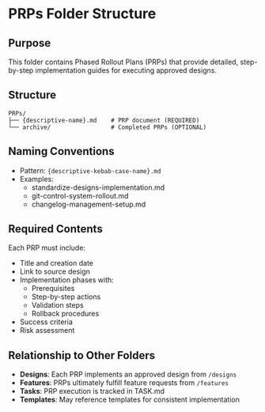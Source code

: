 # PRPs Folder Structure

## Purpose
This folder contains Phased Rollout Plans (PRPs) that provide detailed, step-by-step implementation guides for executing approved designs.

## Structure
```
PRPs/
├── {descriptive-name}.md    # PRP document (REQUIRED)
└── archive/                 # Completed PRPs (OPTIONAL)
```

## Naming Conventions
- Pattern: `{descriptive-kebab-case-name}.md`
- Examples: 
  - standardize-designs-implementation.md
  - git-control-system-rollout.md
  - changelog-management-setup.md

## Required Contents
Each PRP must include:
- Title and creation date
- Link to source design
- Implementation phases with:
  - Prerequisites
  - Step-by-step actions
  - Validation steps
  - Rollback procedures
- Success criteria
- Risk assessment

## Relationship to Other Folders
- **Designs**: Each PRP implements an approved design from `/designs`
- **Features**: PRPs ultimately fulfill feature requests from `/features`
- **Tasks**: PRP execution is tracked in TASK.md
- **Templates**: May reference templates for consistent implementation